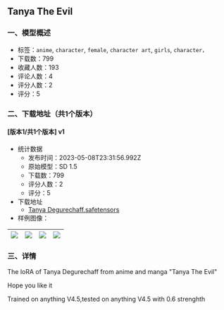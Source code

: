 ## Tanya The Evil
### 一、模型概述

- 标签：`anime`, `character`, `female`, `character art`, `girls`, `character，`
- 下载数：799
- 收藏人数：193
- 评论人数：4
- 评分人数：2
- 评分：5

### 二、下载地址（共1个版本）

#### [版本1/共1个版本] v1

- 统计数据
  - 发布时间：2023-05-08T23:31:56.992Z
  - 原始模型：SD 1.5
  - 下载数：799
  - 评分人数：2
  - 评分：5
- 下载地址
  - [Tanya Degurechaff.safetensors](https://civitai.com/api/download/models/65943)
- 样例图像：

| <img src="https://image.civitai.com/xG1nkqKTMzGDvpLrqFT7WA/acfaf885-7889-49e4-9ecc-4730acccd908/width=450/731164.jpeg" /> | <img src="https://image.civitai.com/xG1nkqKTMzGDvpLrqFT7WA/efb33971-cf79-4ee8-9f48-b5ea307d40aa/width=450/731173.jpeg" /> | <img src="https://image.civitai.com/xG1nkqKTMzGDvpLrqFT7WA/0bf2c7e5-7ec2-4cf3-b845-c27591fb86be/width=450/731174.jpeg" /> | <img src="https://image.civitai.com/xG1nkqKTMzGDvpLrqFT7WA/6184bc43-1b8d-4ce5-bd87-5c9ce89dfb67/width=450/731169.jpeg" /> |
| ---- | ---- | ---- | ---- |


### 三、详情
<p>The loRA of Tanya Degurechaff from anime and manga "Tanya The Evil"</p><p>Hope you like it</p><p>Trained on anything V4.5,tested on anything V4.5 with 0.6 strenghth</p>